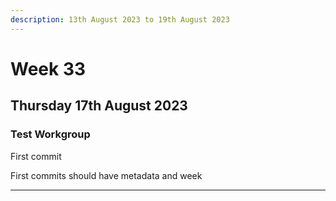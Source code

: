 ```yaml
---
description: 13th August 2023 to 19th August 2023
---
```


# Week 33



## Thursday 17th August 2023

### Test Workgroup

First commit

First commits should have metadata and week

***